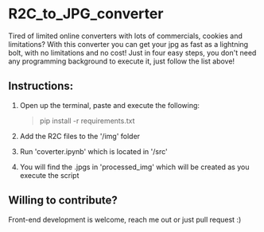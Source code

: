 # R2C_to_JPG_converter
Tired of limited online converters with lots of commercials, cookies and limitations? 
With this converter you can get your jpg as fast as a lightning bolt, with no limitations and no cost!
Just in four easy steps, you don't need any programming background to execute it, just follow the list above!
## Instructions:
1. Open up the terminal, paste and execute the following:
    >pip install -r requirements.txt

2. Add the R2C files to the '/img' folder
3. Run 'coverter.ipynb' which is located in '/src'
4. You will find the .jpgs in 'processed_img' which will be created as you execute the script

## Willing to contribute?
Front-end development is welcome, reach me out or just pull request :)